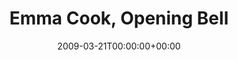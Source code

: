 ---
templateKey: event
guid: 08949d66-6eab-11ea-99c5-002590d1d1b0
date: 2009-03-21T00:00:00+00:00
eventTime: 'none'
title: Emma Cook, Opening Bell
artist: Emma Cook
city: Dallas, Texas
venue: Opening Bell
group: Tim Shia
guests: The Brehms
---